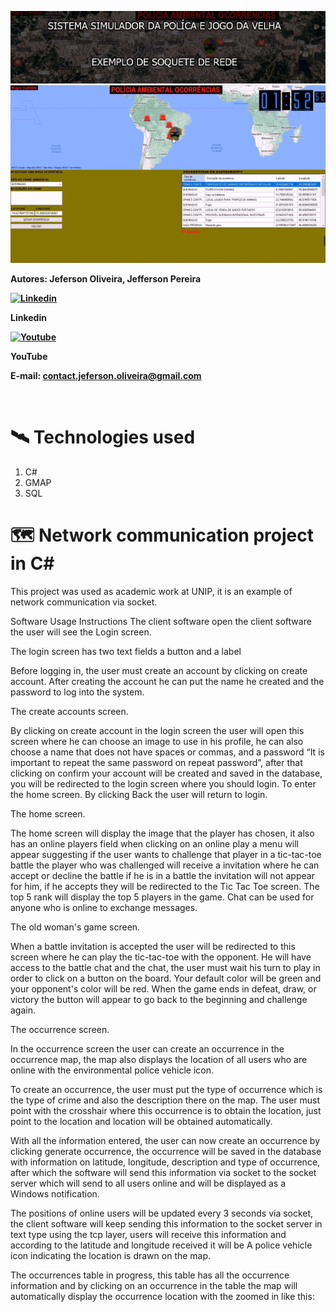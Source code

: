 <a href="#"><img src="/img/logo.jpg" alt="Youtube" width="100%" height="50%" /></a>
<img src="./img/sockgif.gif"/>
<p><strong>Autores: Jeferson Oliveira, Jefferson Pereira</strong></p>
<p><strong><a href="https://www.linkedin.com/in/jeferson-oliveira-8335051b6/"><img style="border-style: none;" src="https://www.transparentpng.com/thumb/linkedin/linkedin-icon-png-4.png" alt="Linkedin" width="50" height="50" /></a></strong></p>
<p><strong>Linkedin</strong></p>
<p><strong><a href="https://www.youtube.com/channel/UCz-iNlr68eMM1N5vcsBSJrw"><img src="https://portal.ifba.edu.br/irece/institucional/documentos-institucionais/ascom_ifba_irece/imagens/youtube-icon-14.png" alt="Youtube" width="50" height="50" /></a></strong></p>
<p><strong>YouTube</strong></p>
<p><strong>E-mail: <a href="mailto:contact.jeferson.oliveira@gmail.com">contact.jeferson.oliveira@gmail.com</a></strong></p>
<p>&nbsp;</p>

<div>
 
 <h1>🛰️ Technologies used</h1>
 
<ol>
<li>C#</li>
<li>GMAP</li>
<li>SQL</li>
</ol>
</div>

<div>
<h1>🗺️ Network communication project in C#</h1>
This project was used as academic work at UNIP, it is an example of network communication via socket.

 

Software Usage Instructions
The client software open the client software the user will see the Login screen.

The login screen has two text fields a button and a label

Before logging in, the user must create an account by clicking on create account. After creating the account he can put the name he created and the password to log into the system.

The create accounts screen.

By clicking on create account in the login screen the user will open this screen where he can choose an image to use in his profile, he can also choose a name that does not have spaces or commas, and a password “It is important to repeat the same password on repeat password”, after that clicking on confirm your account will be created and saved in the database, you will be redirected to the login screen where you should login. To enter the home screen. By clicking Back the user will return to login.

The home screen.

The home screen will display the image that the player has chosen, it also has an online players field when clicking on an online play a menu will appear suggesting if the user wants to challenge that player in a tic-tac-toe battle the player who was challenged will receive a invitation where he can accept or decline the battle if he is in a battle the invitation will not appear for him, if he accepts they will be redirected to the Tic Tac Toe screen. The top 5 rank will display the top 5 players in the game. Chat can be used for anyone who is online to exchange messages.

The old woman's game screen.

When a battle invitation is accepted the user will be redirected to this screen where he can play the tic-tac-toe with the opponent. He will have access to the battle chat and the chat, the user must wait his turn to play in order to click on a button on the board. Your default color will be green and your opponent's color will be red. When the game ends in defeat, draw, or victory the button will appear to go back to the beginning and challenge again.

The occurrence screen.

In the occurrence screen the user can create an occurrence in the occurrence map, the map also displays the location of all users who are online with the environmental police vehicle icon.

To create an occurrence, the user must put the type of occurrence which is the type of crime and also the description there on the map. The user must point with the crosshair where this occurrence is to obtain the location, just point to the location and location will be obtained automatically.

With all the information entered, the user can now create an occurrence by clicking generate occurrence, the occurrence will be saved in the database with information on latitude, longitude, description and type of occurrence, after which the software will send this information via socket to the socket server which will send to all users online and will be displayed as a Windows notification.

The positions of online users will be updated every 3 seconds via socket, the client software will keep sending this information to the socket server in text type using the tcp layer, users will receive this information and according to the latitude and longitude received it will be A police vehicle icon indicating the location is drawn on the map.

The occurrences table in progress, this table has all the occurrence information and by clicking on an occurrence in the table the map will automatically display the occurrence location with the zoomed in like this:

</div>
